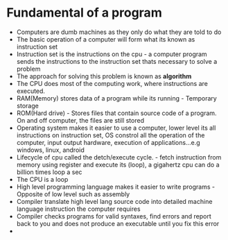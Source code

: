 # Fundamental of a program

- Computers are dumb machines as they only do what they are told to do
- The basic operation of a computer will form what its known as instruction set
- Instruction set is the instructions on the cpu - a computer program sends the instructions to the instruction set thats necessary to solve a problem
- The approach for solving this problem is known as **algorithm**
- The CPU does most of the computing work, where instructions are executed.
- RAM(Memory) stores data of a program while its running - Temporary storage
- ROM(Hard drive) - Stores files that contain source code of a program. On and off computer, the files are still stored
- Operating system makes it easier to use a computer, lower level its all instructions on instruction set, OS constrol all the operation of the computer, input output hardware, execution of applications...e.g windows, linux, android
- Lifecycle of cpu called the detch/execute cycle. - fetch instruction from memory using register and execute its (loop), a gigahertz cpu can do a billion times loop a sec
- The CPU is a loop
- High level programming language makes it easier to write programs - Opposite of low level such as assembly
- Compiler translate high level lang source code into detailed machine language instruction the computer requires
- Compiler checks programs for valid syntaxes, find errors and report back to you and does not produce an executable until you fix this error
- 
